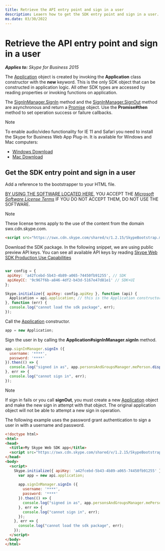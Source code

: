 ```yaml
---
title: Retrieve the API entry point and sign in a user
description: Leaern how to get the SDK entry point and sign in a user.
ms.date: 03/30/2022
---
```


# Retrieve the API entry point and sign in a user

 _**Applies to:** Skype for Business 2015_

The [Application](http://officedev.github.io/skype-docs/Skype/WebSDK/model/api/interfaces/jcafe.application.html) object is created by invoking the **Application** class constructor with the **new** keyword. This is the only SDK object that can be constructed in application logic. All other SDK types are accessed by reading properties or invoking functions on application.

The [SignInManager.SignIn](http://officedev.github.io/skype-docs/Skype/WebSDK/model/api/interfaces/jcafe.signinmanager.html#signin) method and the [SignInManager.SignOut](http://officedev.github.io/skype-docs/Skype/WebSDK/model/api/interfaces/jcafe.signinmanager.html#signout) method are asynchronous and return a [Promise](http://officedev.github.io/skype-docs/Skype/WebSDK/model/api/interfaces/jcafe.promise.html) object. Use the **Promise#then** method to set operation success or failure callbacks.

> [!NOTE]
> To enable audio/video functionality for IE 11 and Safari you need to install the Skype for Business Web App Plug-in. It is available for Windows and Mac computers:  
>
> - [Windows Download](https://swx.cdn.skype.com/s4b-plugin/16.2.0.67/SkypeMeetingsApp.msi)
> - [Mac Download](https://swx.cdn.skype.com/s4b-plugin/16.2.0.67/SkypeForBusinessPlugin.pkg)

## Get the SDK entry point and sign in a user

Add a reference to the bootstrapper to your HTML file.

[BY USING THE SOFTWARE LOCATED HERE](/skype-sdk/WebSDK/docs/SkypeWebSDK), YOU ACCEPT THE _[Microsoft Software License Terms](TermsOfService.md)_ IF YOU DO NOT ACCEPT THEM, DO NOT USE THE SOFTWARE.

> [!NOTE]
> These license terms apply to the use of the content from the domain swx.cdn.skype.com.

```html
<script src="https://swx.cdn.skype.com/shared/v/1.2.15/SkypeBootstrap.min.js"></script>
```

Download the SDK package. In the following snippet, we are using public preview API keys. You can see all available API keys by reading [Skype Web SDK Production Use Capabilities](apiproductkeys)

```js

var config = {
 apiKey: 'a42fcebd-5b43-4b89-a065-74450fb91255', // SDK
 apiKeyCC: '9c967f6b-a846-4df2-b43d-5167e47d81e1' // SDK+UI
}; 

Skype.initialize({ apiKey: config.apiKey }, function (api) {
  Application = api.application; // this is the Application constructor
}, function (err) {
  console.log("cannot load the sdk package", err);
});
```

Call the [Application](http://officedev.github.io/skype-docs/Skype/WebSDK/model/api/interfaces/jcafe.application.html) constructor.

```js
app = new Application;
```

Sign the user in by calling the **Application#signInManager.signIn** method.

```js
app.signInManager.signIn ({
  username: '****',
  password: '****'
}).then(() => {
  console.log("signed in as", app.personsAndGroupsManager.mePerson.displayName());
}, err => {
  console.log("cannot sign in", err);
});
```

> [!NOTE]
> If sign in fails or you call **signOut**, you must create a new [Application](http://officedev.github.io/skype-docs/Skype/WebSDK/model/api/interfaces/jcafe.application.html) object and make the new sign in attempt with that object. The original application object will not be able to attempt a new sign in operation.

The following example uses the password grant authentication to sign a user in with a username and password.

```html
<!doctype html>
<html>
<head>
  <title>My Skype Web SDK app</title>
  <script src="https://swx.cdn.skype.com/shared/v/1.2.15/SkypeBootstrap.min.js"></script>
</head>
<body>
  <script>
    Skype.initialize({ apiKey: 'a42fcebd-5b43-4b89-a065-74450fb91255' }, api => {
      var app = new api.application;
      
      app.signInManager.signIn ({
        username: '****',
        password: '****'
      }).then(() => {
        console.log("signed in as", app.personsAndGroupsManager.mePerson.displayName());
      }, err => {
        console.log("cannot sign in", err);
      });
    }, err => {
      console.log("cannot load the sdk package", err);
    });
  </script>
</body>
</html>
```
